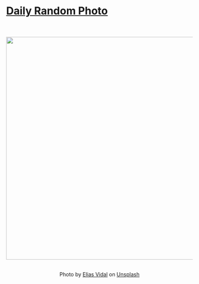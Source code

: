 # [Daily Random Photo](https://www.dailyrandomphoto.com/)

<div align="center">
  <br>
  <br>
  <a href="https://www.dailyrandomphoto.com/p/2023/2023-07-13/"><img src="https://images.unsplash.com/photo-1686841812861-d22f3ce23a58?crop=entropy&cs=tinysrgb&fit=max&fm=jpg&ixid=M3w3NzUwOHwwfDF8cmFuZG9tfHx8fHx8fHx8MTY4OTIwODc3OHw&ixlib=rb-4.0.3&q=80&w=1080" width="600px"></a>
  <br>
  <br>
  <p class="has-text-grey">Photo by <a href="https://unsplash.com/@eliasvidal?utm_source=Daily%20Random%20Photo&amp;utm_medium=referral" target="_blank" rel="noopener noreferrer">Elias Vidal</a> on <a href="https://unsplash.com/photos/a-palm-tree-with-a-blue-sky-in-the-background-LMkV4EHH0W8?utm_source=Daily%20Random%20Photo&amp;utm_medium=referral" target="_blank" rel="noopener noreferrer">Unsplash</a></p>
</div>
